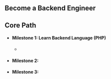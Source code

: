 
## Become a Backend Engineer

## **Core Path**

- #### Milestone 1: Learn Backend Language (PHP)
	- 
- #### Milestone 2:
- #### Milestone 3:

